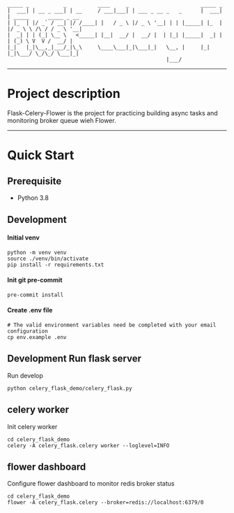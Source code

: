 ```
_____ _           _          ____     _                       _____ _                        
|  ___| | __ _ ___| | __     / ___|___| | ___ _ __ _   _      |  ___| | _____      _____ _ __ 
| |_  | |/ _` / __| |/ /____| |   / _ \ |/ _ \ '__| | | |_____| |_  | |/ _ \ \ /\ / / _ \ '__|
|  _| | | (_| \__ \   <_____| |__|  __/ |  __/ |  | |_| |_____|  _| | | (_) \ V  V /  __/ |   
|_|   |_|\__,_|___/_|\_\     \____\___|_|\___|_|   \__, |     |_|   |_|\___/ \_/\_/ \___|_|   
                                                   |___/                                      						   
```
---
# Project description
Flask-Celery-Flower is the project for practicing building async tasks and monitoring broker queue wieh Flower.

---
# Quick Start

## Prerequisite
- Python 3.8

## Development

#### Initial venv

```shell
python -m venv venv
source ./venv/bin/activate
pip install -r requirements.txt
```

#### Init git pre-commit

```
pre-commit install
```

#### Create .env file

```shell
# The valid environment variables need be completed with your email configuration
cp env.example .env
```

## Development Run flask server

Run develop

```
python celery_flask_demo/celery_flask.py
```

## celery worker

Init celery worker
```
cd celery_flask_demo
celery -A celery_flask.celery worker --loglevel=INFO
```

## flower dashboard

Configure flower dashboard to monitor redis broker status
```
cd celery_flask_demo
flower -A celery_flask.celery --broker=redis://localhost:6379/0
```
